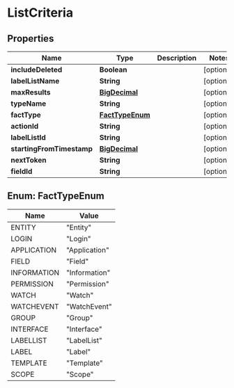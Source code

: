 
# ListCriteria

## Properties
Name | Type | Description | Notes
------------ | ------------- | ------------- | -------------
**includeDeleted** | **Boolean** |  |  [optional]
**labelListName** | **String** |  |  [optional]
**maxResults** | [**BigDecimal**](BigDecimal.md) |  |  [optional]
**typeName** | **String** |  |  [optional]
**factType** | [**FactTypeEnum**](#FactTypeEnum) |  |  [optional]
**actionId** | **String** |  |  [optional]
**labelListId** | **String** |  |  [optional]
**startingFromTimestamp** | [**BigDecimal**](BigDecimal.md) |  |  [optional]
**nextToken** | **String** |  |  [optional]
**fieldId** | **String** |  |  [optional]


<a name="FactTypeEnum"></a>
## Enum: FactTypeEnum
Name | Value
---- | -----
ENTITY | &quot;Entity&quot;
LOGIN | &quot;Login&quot;
APPLICATION | &quot;Application&quot;
FIELD | &quot;Field&quot;
INFORMATION | &quot;Information&quot;
PERMISSION | &quot;Permission&quot;
WATCH | &quot;Watch&quot;
WATCHEVENT | &quot;WatchEvent&quot;
GROUP | &quot;Group&quot;
INTERFACE | &quot;Interface&quot;
LABELLIST | &quot;LabelList&quot;
LABEL | &quot;Label&quot;
TEMPLATE | &quot;Template&quot;
SCOPE | &quot;Scope&quot;



